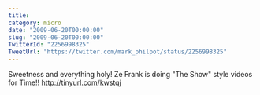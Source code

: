 ```yaml
---
title: 
category: micro
date: "2009-06-20T00:00:00"
slug: "2009-06-20T00:00:00"
TwitterId: "2256998325"
TweetUrl: "https://twitter.com/mark_philpot/status/2256998325"
---
```


Sweetness and everything holy! Ze Frank is doing "The Show" style videos for
Time!! http://tinyurl.com/kwstqj
